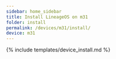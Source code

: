 ```yaml
---
sidebar: home_sidebar
title: Install LineageOS on m31
folder: install
permalink: /devices/m31/install/
device: m31
---
```

{% include templates/device_install.md %}
